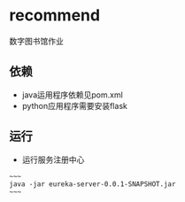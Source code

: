 # recommend
数字图书馆作业


依赖
-----
  * java运用程序依赖见pom.xml
  * python应用程序需要安装flask
 
运行
------
   * 运行服务注册中心
   
   
    ~~~
    java -jar eureka-server-0.0.1-SNAPSHOT.jar
    ~~~
